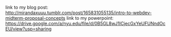 link to my blog post:
http://mirandaxuuu.tumblr.com/post/165831055135/intro-to-webdev-midterm-proposal-concepts
link to my powerpoint:
https://drive.google.com/a/nyu.edu/file/d/0B5GL8wJ1ICjecGxYeUFUNndOcEU/view?usp=sharing